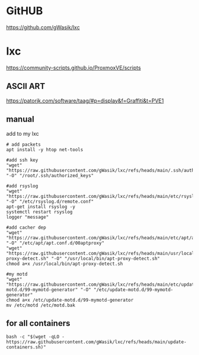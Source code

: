 # GitHUB

https://github.com/gWasik/lxc

# lxc

https://community-scripts.github.io/ProxmoxVE/scripts

## ASCII ART

https://patorjk.com/software/taag/#p=display&f=Graffiti&t=PVE1

## manual

add to my lxc

```
# add packets
apt install -y htop net-tools

#add ssh key
"wget" "https://raw.githubusercontent.com/gWasik/lxc/refs/heads/main/.ssh/authorized_keys" "-O" "/root/.ssh/authorized_keys"

#add rsyslog 
"wget" "https://raw.githubusercontent.com/gWasik/lxc/refs/heads/main/etc/rsyslog.d/remote.conf" "-O" "/etc/rsyslog.d/remote.conf"
apt-get install rsyslog -y
systemctl restart rsyslog
logger "message"

#add cacher dep
"wget" "https://raw.githubusercontent.com/gWasik/lxc/refs/heads/main/etc/apt/apt.conf.d/00aptproxy" "-O" "/etc/apt/apt.conf.d/00aptproxy"
"wget" "https://raw.githubusercontent.com/gWasik/lxc/refs/heads/main/usr/local/bin/apt-proxy-detect.sh" "-O" "/usr/local/bin/apt-proxy-detect.sh"
chmod a+x /usr/local/bin/apt-proxy-detect.sh

#my motd
"wget" "https://raw.githubusercontent.com/gWasik/lxc/refs/heads/main/etc/update-motd.d/99-mymotd-generator" "-O" "/etc/update-motd.d/99-mymotd-generator"
chmod a+x /etc/update-motd.d/99-mymotd-generator
mv /etc/motd /etc/motd.bak

```

## for all containers

```
bash -c "$(wget -qLO - https://raw.githubusercontent.com/gWasik/lxc/refs/heads/main/update-containers.sh)"
```
